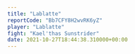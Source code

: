 ```yaml
---
title: "Lablatte"
reportCode: "Bb7CFY8H2wvRK6yZ"
player: "Lablatte"
fight: "Kael'thas Sunstrider"
date: 2021-10-27T18:44:38.310000+00:00
---
```

